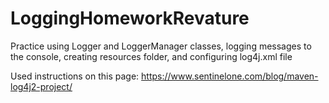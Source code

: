 # LoggingHomeworkRevature
Practice using Logger and LoggerManager classes, logging messages to the console, creating resources folder, and configuring log4j.xml file 

Used instructions on this page: https://www.sentinelone.com/blog/maven-log4j2-project/
